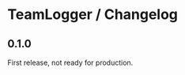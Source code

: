 TeamLogger / Changelog
=====================

0.1.0
-----

First release, not ready for production.
